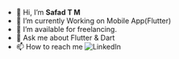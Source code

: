 - 👋 Hi, I’m **Safad T M**
- 🌱 I’m currently Working on Mobile App(Flutter)
- 🤝 I’m available for freelancing.
- 💬 Ask me about Flutter & Dart
- 📫 How to reach me ![LinkedIn](https://www.linkedin.com/in/safadtm/)
<!---
safadtm/safadtm is a ✨ special ✨ repository because its `README.md` (this file) appears on your GitHub profile.
You can click the Preview link to take a look at your changes.
--->
